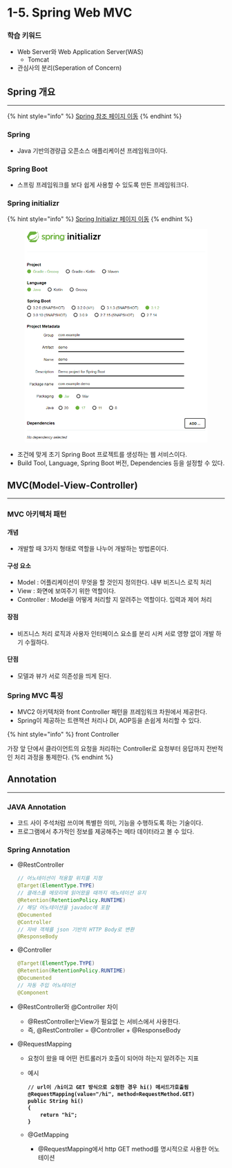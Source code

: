 # 1-5. Spring Web MVC

### 학습 키워드

* Web Server와 Web Application Server(WAS)
  * Tomcat
* 관심사의 분리(Seperation of Concern)

## Spring 개요

***

{% hint style="info" %}
[Spring 참조 페이지 이동](https://docs.spring.io/spring-framework/reference/)
{% endhint %}

### Spring

* Java 기반의경량급 오픈소스 애플리케이션 프레임워크이다.&#x20;

### Spring Boot

* 스프링 프레임워크를 보다 쉽게 사용할 수 있도록 만든 프레임워크다.

### Spring initializr

{% hint style="info" %}
[Spring Initializr](https://start.spring.io/)[ 페이지 이동](https://start.spring.io/)
{% endhint %}

<figure><img src="../../.gitbook/assets/화면 캡처 2023-08-17 222048.png" alt=""><figcaption></figcaption></figure>

* 조건에 맞게 초기 Spring Boot 프로젝트를 생성하는 웹 서비스이다.
* Build Tool, Language, Spring Boot 버전, Dependencies 등을 설정할 수 있다.

## MVC(Model-View-Controller)

***

### MVC 아키텍처 패턴

#### 개념

* 개발할 때 3가지 형태로 역할을 나누어 개발하는 방법론이다.

#### 구성 요소

* Model : 어플리케이션이 무엇을 할 것인지 정의한다. 내부 비즈니스 로직 처리
* View : 화면에 보여주기 위한 역할이다.&#x20;
* Controller : Model을 어떻게 처리할 지 알려주는 역할이다. 입력과 제어 처리

#### 장점

* 비즈니스 처리 로직과 사용자 인터페이스 요소를 분리 시켜 서로 영향  없이 개발 하기 수월하다.

#### 단점

* 모델과 뷰가 서로 의존성을 띄게 된다.

### Spring MVC 특징

* MVC2 아키텍처와 front Controller 패턴을 프레임워크 차원에서 제공한다.
* Spring이 제공하는 트랜잭션 처리나 DI, AOP등을 손쉽게 처리할 수 있다.

{% hint style="info" %}
front Controller

가장 앞 단에서 클라이언트의 요청을 처리하는 Controller로  요청부터 응답까지 전반적인 처리 과정을 통제한다.
{% endhint %}

## Annotation

***

### JAVA Annotation

* 코드 사이 주석처럼 쓰이며 특별한 의미, 기능을 수행하도록 하는 기술이다.
* 프로그램에서 추가적인 정보를 제공해주는 메타 데이터라고 볼 수 있다.

### Spring Annotation

*   @RestController

    ```java
    // 어노테이션이 적용할 위치를 지정
    @Target(ElementType.TYPE)
    // 클래스를 메모리에 읽어왔을 때까지 애노테이션 유지
    @Retention(RetentionPolicy.RUNTIME)
    // 해당 어노테이션을 javadoc에 포함
    @Documented
    @Controller
    // 자바 객체를 json 기반의 HTTP Body로 변환
    @ResponseBody
    ```
*   @Controller

    ```java
    @Target(ElementType.TYPE)
    @Retention(RetentionPolicy.RUNTIME)
    @Documented
    // 자동 주입 어노테이션
    @Component
    ```
* @RestController와 @Controller 차이
  * @RestController는View가 필요없  는 서비스에서 사용한다.
  * 즉, @RestController = @Controller + @ResponseBody
* @RequestMapping&#x20;
  * 요청이 왔을 때 어떤 컨트롤러가 호출이 되어야 하는지 알려주는 지표
  *   예시

      <pre class="language-java"><code class="lang-java"><strong>// url이 /hi이고 GET 방식으로 요청한 경우 hi() 메서드가호출됨
      </strong><strong>@RequestMapping(value="/hi", method=RequestMethod.GET)
      </strong><strong>public String hi()
      </strong><strong>{
      </strong><strong>    return "hi";
      </strong><strong>}
      </strong></code></pre>
  * @GetMapping&#x20;
    * @RequestMapping에서 http GET method를 명시적으로 사용한 어노테이션
